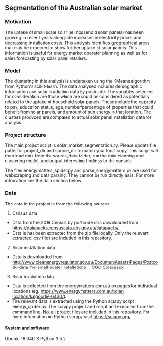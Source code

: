 ## Segmentation of the Australian solar market

### Motivation
The uptake of small scale solar (ie. household solar panels) has been growing in recent years alongside increases in electricity prices and decreasing installation costs. This analysis identifies geographical areas that may be expected to show further uptake of solar panels. This information is useful for energy market operator planning as well as for sales forecasting by solar panel retailers.

### Model
The clustering in this analysis is undertaken using the KMeans algorithm from Python's scikit-learn. The data analysed includes demographic information and solar irradiation data by postcode. The variables selected for consideration are those which are could be considered as potentially related to the uptake of household solar panels. These include the capacity to pay, education status, age, number/percentage of properties that could benefit from solar panels, and amount of sun energy in that location. The clusters produced are compared to actual solar panel installation data for analysis.

### Project structure
The main project script is solar_market_segmentation.py. Please update file paths for project_dir and source_dir to match your local copy. This script will then load data from the source_data folder, run the data cleaning and clustering model, and output interesting findings to the console.

The files energymatters_spider.py	and parse_energymatters.py are used for webscraping and data parsing. They cannot be run directly as is. For more infomation see the data section below. 

### Data
The data in the project is from the following sources:
1. Census data
* Data from the 2016 Census by postcode is is downloaded from https://datapacks.censusdata.abs.gov.au/datapacks/.
* Data is has been extracted from the zip file locally. Only the relevant extracted .csv files are included in this repository.
2. Solar installation data
* Data is downloaded from http://www.cleanenergyregulator.gov.au/DocumentAssets/Pages/Postcode-data-for-small-scale-installations---SGU-Solar.aspx
3. Solar irradiation data
* Data is collected from the energymatters.com.au on pages for individual locations (eg. https://www.energymatters.com.au/solar-location/kalgoorlie-6430/). 
* The relevant data is extracted using the Python scrapy script energy_spider.py. The scrapy project and script and executed from the command line. Not all project files are included in this repository. For more information on Python scrapy visit https://scrapy.org/.


#### System and software
Ubuntu 16.04LTS Python 3.5.2
